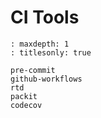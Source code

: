 # CI Tools

```{toctree}
: maxdepth: 1
: titlesonly: true

pre-commit
github-workflows
rtd
packit
codecov
```
